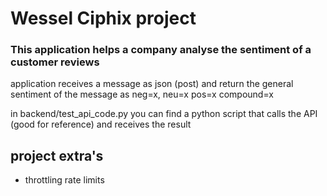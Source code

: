 # Wessel Ciphix project

### This application helps a company analyse the sentiment of a customer reviews

application receives a message as json (post) and return the general sentiment of the message as neg=x, neu=x pos=x compound=x

in backend/test_api_code.py you can find a python script that calls the API (good for reference) and receives the result

## project extra's
- throttling rate limits